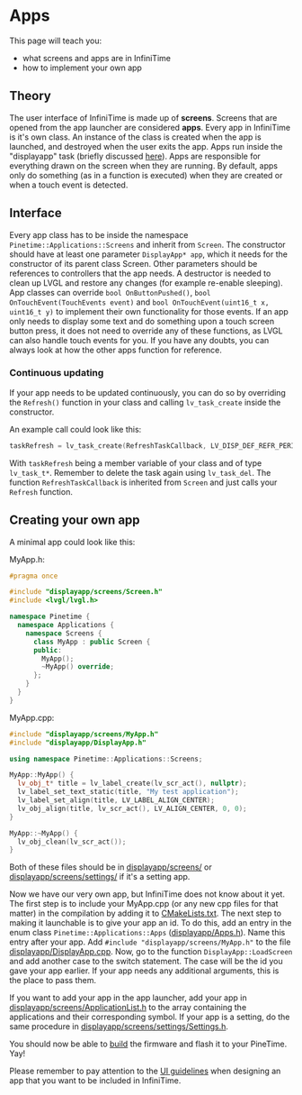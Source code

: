 # Apps

This page will teach you:

- what screens and apps are in InfiniTime
- how to implement your own app

## Theory

The user interface of InfiniTime is made up of **screens**.
Screens that are opened from the app launcher are considered **apps**.
Every app in InfiniTime is it's own class.
An instance of the class is created when the app is launched, and destroyed when the user exits the app.
Apps run inside the "displayapp" task (briefly discussed [here](./Intro.md)).
Apps are responsible for everything drawn on the screen when they are running.
By default, apps only do something (as in a function is executed) when they are created or when a touch event is detected.

## Interface

Every app class has to be inside the namespace `Pinetime::Applications::Screens` and inherit from `Screen`.
The constructor should have at least one parameter `DisplayApp* app`, which it needs for the constructor of its parent class Screen.
Other parameters should be references to controllers that the app needs.
A destructor is needed to clean up LVGL and restore any changes (for example re-enable sleeping).
App classes can override `bool OnButtonPushed()`, `bool OnTouchEvent(TouchEvents event)` and `bool OnTouchEvent(uint16_t x, uint16_t y)` to implement their own functionality for those events.
If an app only needs to display some text and do something upon a touch screen button press,
it does not need to override any of these functions, as LVGL can also handle touch events for you.
If you have any doubts, you can always look at how the other apps function for reference.

### Continuous updating

If your app needs to be updated continuously, you can do so by overriding the `Refresh()` function in your class
and calling `lv_task_create` inside the constructor.

An example call could look like this:

```cpp
taskRefresh = lv_task_create(RefreshTaskCallback, LV_DISP_DEF_REFR_PERIOD, LV_TASK_PRIO_MID, this);
```

With `taskRefresh` being a member variable of your class and of type `lv_task_t*`.
Remember to delete the task again using `lv_task_del`.
The function `RefreshTaskCallback` is inherited from `Screen` and just calls your `Refresh` function.

## Creating your own app

A minimal app could look like this:

MyApp.h:

```cpp
#pragma once

#include "displayapp/screens/Screen.h"
#include <lvgl/lvgl.h>

namespace Pinetime {
  namespace Applications {
    namespace Screens {
      class MyApp : public Screen {
      public:
        MyApp();
        ~MyApp() override;
      };
    }
  }
}
```

MyApp.cpp:

```cpp
#include "displayapp/screens/MyApp.h"
#include "displayapp/DisplayApp.h"

using namespace Pinetime::Applications::Screens;

MyApp::MyApp() {
  lv_obj_t* title = lv_label_create(lv_scr_act(), nullptr);
  lv_label_set_text_static(title, "My test application");
  lv_label_set_align(title, LV_LABEL_ALIGN_CENTER);
  lv_obj_align(title, lv_scr_act(), LV_ALIGN_CENTER, 0, 0);
}

MyApp::~MyApp() {
  lv_obj_clean(lv_scr_act());
}
```

Both of these files should be in [displayapp/screens/](/src/displayapp/screens/)
or [displayapp/screens/settings/](/src/displayapp/screens/settings/) if it's a setting app.

Now we have our very own app, but InfiniTime does not know about it yet.
The first step is to include your MyApp.cpp (or any new cpp files for that matter)
in the compilation by adding it to [CMakeLists.txt](/CMakeLists.txt).
The next step to making it launchable is to give your app an id.
To do this, add an entry in the enum class `Pinetime::Applications::Apps` ([displayapp/Apps.h](/src/displayapp/Apps.h)).
Name this entry after your app. Add `#include "displayapp/screens/MyApp.h"` to the file [displayapp/DisplayApp.cpp](/src/displayapp/DisplayApp.cpp).
Now, go to the function `DisplayApp::LoadScreen` and add another case to the switch statement.
The case will be the id you gave your app earlier.
If your app needs any additional arguments, this is the place to pass them.

If you want to add your app in the app launcher, add your app in [displayapp/screens/ApplicationList.h](/src/displayapp/screens/ApplicationList.h) to the array containing the applications and their corresponding symbol. If your app is a setting, do the same procedure in [displayapp/screens/settings/Settings.h](/src/displayapp/screens/settings/Settings.h).

You should now be able to [build](../buildAndProgram.md) the firmware
and flash it to your PineTime. Yay!

Please remember to pay attention to the [UI guidelines](../ui_guidelines.md)
when designing an app that you want to be included in InfiniTime.
